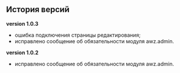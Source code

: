 <!-- cl-start -->
## История версий

**version 1.0.3**    
- ошибка подключения страницы редактирования;    
- исправлено сообщение об обязательности модуля awz.admin.    

**version 1.0.2**    
- исправлено сообщение об обязательности модуля awz.admin.    
<!-- cl-end -->
